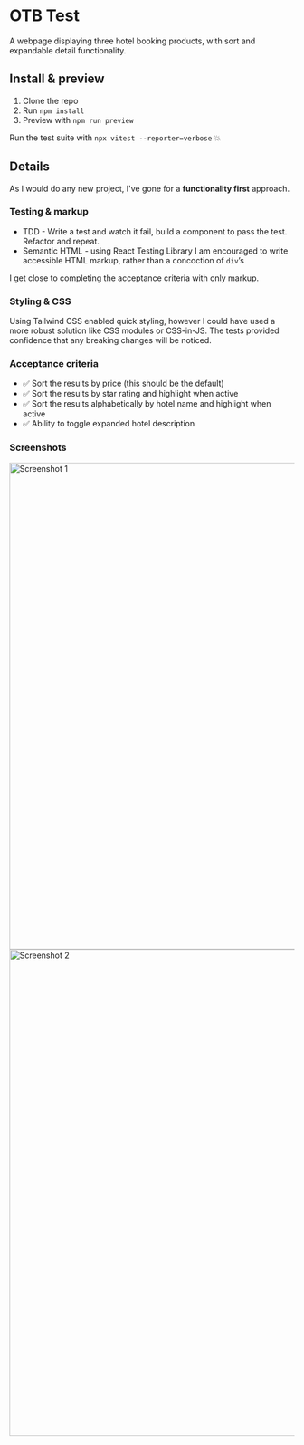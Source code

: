 # OTB Test

A webpage displaying three hotel booking products, with sort and expandable detail functionality.

## Install & preview

1. Clone the repo
2. Run `npm install`
3. Preview with `npm run preview`

Run the test suite with `npx vitest --reporter=verbose` 💥

## Details

As I would do any new project, I've gone for a **functionality first** approach.

### Testing & markup

- TDD - Write a test and watch it fail, build a component to pass the test. Refactor and repeat.
- Semantic HTML - using React Testing Library I am encouraged to write accessible HTML markup, rather than a concoction of `div`’s

I get close to completing the acceptance criteria with only markup.

### Styling & CSS

Using Tailwind CSS enabled quick styling, however I could have used a more robust solution like CSS modules or CSS-in-JS. The tests provided confidence that any breaking changes will be noticed.

### Acceptance criteria

- ✅ Sort the results by price (this should be the default)
- ✅ Sort the results by star rating and highlight when active
- ✅ Sort the results alphabetically by hotel name and highlight when active
- ✅ Ability to toggle expanded hotel description

### Screenshots

<img width="860" alt="Screenshot 1" src="https://github.com/tom-ai/otb-test/assets/34452971/2e9b61e4-f95a-443c-8f37-7f86093f947c">
<img width="860" alt="Screenshot 2" src="https://github.com/tom-ai/otb-test/assets/34452971/64ecde1f-a0db-4e20-8633-b4a1d267d225">

